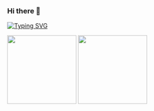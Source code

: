 ### Hi there 👋
[![Typing SVG](https://readme-typing-svg.herokuapp.com?font=JetBrians+Mono&pause=1000&random=false&width=435&lines=朝闻道，夕死可矣。)](https://git.io/typing-svg)
<div>
<img height="160px" src="https://github-readme-stats.vercel.app/api?username=Suda-Baka&count_private=true&show_icons=true&hide=issues&layout=compact&hide_border=true" />
<img height="160px" src="https://github-readme-stats.vercel.app/api/top-langs/?username=Suda-Baka&layout=compact&hide_border=true" />
</div>
